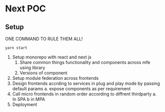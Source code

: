 # Next POC

## Setup

ONE COMMAND TO RULE THEM ALL!

`yarn start`

1. Setup monorepo with react and next js
    1. Share common things functionality and components  across mfe using library
    2. Versions of component
2. Setup module federation across frontends
3. Design frontends accrding to services in plug and play mode by passing default params
    a. expose components as per requirement
4. Call micro frontends in random order according to diffrent thirdparty
    a. In SPA
    b in MPA
5. Deployment




